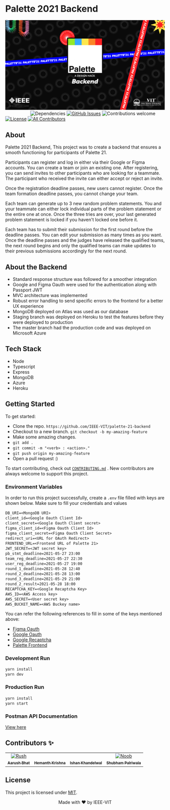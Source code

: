 # Palette 2021 Backend

![Banner](assets/title.png)
&nbsp;&nbsp;&nbsp;&nbsp;&nbsp;&nbsp;&nbsp;&nbsp;&nbsp;&nbsp;&nbsp;&nbsp;&nbsp;&nbsp;&nbsp;&nbsp;&nbsp;&nbsp;&nbsp;
![Dependencies](https://img.shields.io/badge/dependencies-up%20to%20date-brightgreen.svg?style=flat-square)
[![GitHub Issues](https://img.shields.io/github/issues/aryan9600/IEEE-CTF-Questions.svg)](https://github.com/IEEE-VIT/palette-21-backend/issues)
![Contributions welcome](https://img.shields.io/badge/contributions-welcome-orange.svg?style=flat-square)
[![License](https://img.shields.io/badge/license-MIT-blue.svg?style=flat-square)](https://opensource.org/licenses/MIT)
[![All Contributors](https://img.shields.io/badge/all_contributors-4-yellow.svg?style=flat-square)](#contributors-)

## About

Palette 2021 Backend, This project was to create a backend that ensures a smooth functioning for participants of Palette 21.

Participants can register and log in either via their Google or Figma accounts.
You can create a team or join an existing one. After registering, you can send invites to other participants who are looking for a teammate. The participant who received the invite can either accept or reject an invite.

Once the registration deadline passes, new users cannot register. Once the team formation deadline passes, you cannot change your team.

Each team can generate up to 3 new random problem statements. You and your teammate can either lock individual parts of the problem statement or the entire one at once. Once the three tries are over, your last generated problem statement is locked if you haven't locked one before it.

Each team has to submit their submission for the first round before the deadline passes. You can edit your submission as many times as you want. Once the deadline passes and the judges have released the qualified teams, the next round begins and only the qualified teams can make updates to their previous submissions accordingly for the next round.

## About the Backend

- Standard response structure was followed for a smoother integration
- Google and Figma Oauth were used for the authentication along with Passport JWT
- MVC architecture was implemented
- Robust error handling to send specific errors to the frontend for a better UX experience
- MongoDB deployed on Atlas was used as our database
- Staging branch was deployed on Heroku to test the features before they were deployed to production
- The master branch had the production code and was deployed on Microsoft Azure

## Tech Stack

- Node
- Typescript
- Express
- MongoDB
- Azure
- Heroku

## Getting Started

To get started:

- Clone the repo.
  `https://github.com/IEEE-VIT/palette-21-backend`
- Checkout to a new branch.
  `git checkout -b my-amazing-feature`
- Make some amazing changes.
- `git add .`
- `git commit -m "<verb> : <action>."`
- `git push origin my-amazing-feature`
- Open a pull request :)

To start contributing, check out [`CONTRIBUTING.md`](https://github.com/IEEE-VIT/palette-21-backend/blob/master/CONTRIBUTING.md) . New contributors are always welcome to support this project.

### Environment Variables

In order to run this project successfully, create a `.env` file filled with keys are shown below. Make sure to fill your credentials and values

```env
DB_URI=<MongoDB URI>
client_id=<Google Oauth Client Id>
client_secret=<Google Oauth Client secret>
figma_client_id=<Figma Oauth Client Id>
figma_client_secret=<Figma Oauth Client Secret>
redirect_uri=<URL for OAuth Redirect>
FRONTEND_URL=<Frontend URL of Palette 21>
JWT_SECRET=<JWT secret key>
pb_stmt_deadline=2021-05-27 23:00
team_reg_deadline=2021-05-27 22:30
user_reg_deadline=2021-05-27 19:00
round_1_deadline=2021-05-28 12:40
round_2_deadline=2021-05-28 13:00
round_3_deadline=2021-05-29 21:00
round_2_result=2021-05-28 18:00
RECAPTCHA_KEY=<Google Recaptcha Key>
AWS_ID=<AWS Access key>
AWS_SECRET=<User secret key>
AWS_BUCKET_NAME=<AWS Buckey name>
```

You can refer the following references to fill in some of the keys mentioned above:

- [Figma Oauth](https://www.figma.com/developers/api#oauth2)
- [Google Oauth](https://developers.google.com/identity/protocols/oauth2/web-server)
- [Google Recaptcha](https://developers.google.com/recaptcha/intro)
- [Palette Frontend](https://github.com/IEEE-VIT/Palette-Frontend-21)

### Development Run

```shell
yarn install
yarn dev
```

### Production Run

```shell
yarn install
yarn start
```

### Postman API Documentation

[View here](https://www.getpostman.com/collections/ae244bba41f8af75dba2)

## Contributors ✨

<table>
	<tr>
    	<td align="center">
    		<a href="https://github.com/sloorush"><img src="https://avatars.githubusercontent.com/sloorush" width="100px;" alt="Rush"/><br /><sub><b>Aarush Bhat</b></sub></a>
    	</td>
			<td align="center">
    		<a href="https://github.com/DarthBenro008"><img src="https://avatars.githubusercontent.com/DarthBenro008" width="100px;" alt=""/><br /><sub><b>Hemanth Krishna</b></sub></a>
    	</td>
    	<td align="center">
    		<a href="https://github.com/ishan-001"><img src="https://avatars.githubusercontent.com/ishan-001" width="100px;" alt=""/><br /><sub><b>Ishan Khandelwal</b></sub></a>
    	</td>
		<td align="center">
			<a href="https://github.com/ShubhamPalriwala"><img src="https://avatars.githubusercontent.com/ShubhamPalriwala" width="100px;" alt="Noob"/><br /><sub><b>Shubham Palriwala</b></sub></a>
		</td>
    </tr>

</table>

## License

This project is licensed under [MIT](https://github.com/IEEE-VIT/palette-21-backend/blob/master/LICENSE).

<p align="center">Made with ❤ by IEEE-VIT</p>
